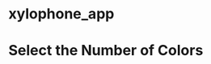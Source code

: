 # xylophone_app

# Select the Number of Colors

<img scr="https://github.com/naeem92/MobileApplication/blob/main/xylophone_Custom_App/SS/Select%20the%20Custom%20Color.png">

